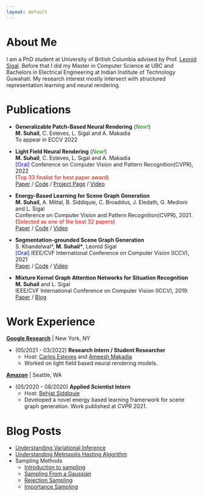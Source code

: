 ```yaml
---
layout: default
---
```

# About Me

I am a PhD student at University of British Columbia advised by Prof. [Leonid Sigal](https://www.cs.ubc.ca/~lsigal/). Before that I did my Master in Computer Science at UBC and Bachelors in Electrical Engineering at Indian Institute of Technology Guwahati. My research interest mostly intersect with structured representation learning and neural rendering.

# Publications

* **Generalizable Patch-Based Neural Rendering** (<span style="color:green">*New!*</span>) \
  __M. Suhail__, C. Esteves, L. Sigal and A. Makadia\
  To appear in ECCV 2022 
 
* **Light Field Neural Rendering** (<span style="color:green">*New!*</span>) \
  __M. Suhail__, C. Esteves, L. Sigal and A. Makadia\
  <span style="color:blue">[Oral]</span> Conference on Computer Vision and Pattern Recognition(CVPR), 2022 \
  (<span style="color:red">Top 33 finalist for best paper award</span>) \
  [Paper](https://arxiv.org/pdf/2112.09687.pdf) / [Code](https://github.com/google-research/google-research/tree/master/light_field_neural_rendering) / [Project Page](https://light-field-neural-rendering.github.io/) / [Video](https://youtu.be/D9w8mFDvHsQ)
  
* **Energy-Based Learning for Scene Graph Generation**   \
  __M. Suhail__, A. Mittal, B. Siddiquie, C. Broaddus, J. Eledath, G. Medioni and L. Sigal\
  Conference on Computer Vision and Pattern Recognition(CVPR), 2021.\
  (<span style="color:red">Selected as one of the best 32 papers</span>) \
  [Paper](https://arxiv.org/abs/2103.02221) / [Code](https://github.com/mods333/energy-based-scene-graph) / [Video](https://youtu.be/GzMHEwlEthw)

* **Segmentation-grounded Scene Graph Generation**  \
  S. Khandelwal*, __M. Suhail*__, Leonid Sigal\
  <span style="color:blue">[Oral]</span> IEEE/CVF International Conference on Computer Vision (ICCV), 2021 \
  [Paper](https://arxiv.org/abs/2104.14207) / [Code](https://github.com/ubc-vision/segmentation-sg) / [Video](https://www.youtube.com/watch?v=grFDZFLBmz0)
  
* **Mixture Kernel Graph Attention Networks for Situation Recognition**\
  __M. Suhail__ and L. Sigal\
  IEEE/CVF International Conference on Computer Vision (ICCV), 2019.\
  [Paper](https://openaccess.thecvf.com/content_ICCV_2019/papers/Suhail_Mixture-Kernel_Graph_Attention_Network_for_Situation_Recognition_ICCV_2019_paper.pdf) / [Blog](https://medium.com/@msuhail153/mixture-kernel-graph-attention-networks-for-situation-recognition-7ade50fd446)

# Work Experience
**[Google Research](https://ai.google/research/)** | New York, NY
* (05/2021 - 03/2022) <strong>Research Intern / Student Researcher</strong>
  * Host: [Carlos Esteves](https://machc.github.io/) and [Ameesh Makadia](http://www.ameeshmakadia.com/)
  * Worked on light field based neural rendering models.

**[Amazon](https://www.amazon.com/)** | Seattle, WA
* (05/2020 - 08/2020) <strong>Applied Scientist Intern</strong>
  * Host: [Behjat Siddiquie](https://behjat.github.io/)
  * Developed a novel energy based learning framerwork for scene graph generation. Work published at CVPR 2021.

  

# Blog Posts
* [Understanding Variational Inference](https://medium.com/@msuhail153/understanding-variational-inference-ae119f9bc3ed)
* [Understanding Metropolis Hasting Algorithm](https://medium.com/@msuhail153/understanding-metropolis-hasting-algorithm-aabcb5e5ffe7)
* Sampling Methods
  * [Introduction to sampling](https://medium.com/@msuhail153/an-introduction-to-sampling-from-distributions-53006759dcc4)
  * [Sampling From a Gaussian](https://medium.com/@msuhail153/sampling-from-a-gaussian-box-muller-method-e6adcf9a4a6a)
  * [Rejection Sampling](https://medium.com/@msuhail153/rejection-sampling-6c4510da24f8)
  * [Importance Sampling](https://medium.com/@msuhail153/importance-sampling-9d115e43923)
